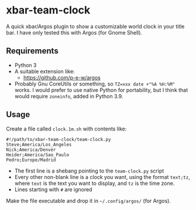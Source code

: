 # xbar-team-clock

A quick xbar/Argos plugin to show a customizable world clock in your title bar.
I have only tested this with Argos (for Gnome Shell).

## Requirements

* Python 3
* A suitable extension like:
  * https://github.com/p-e-w/argos
* Probably Gnu CoreUtils or something, so `TZ=xxx date +"%A %H:%M"` works. I would prefer to use native Python for portability, but I think that would require `zoneinfo`, added in Python 3.9.

## Usage

Create a file called `clock.1m.sh` with contents like: 
 
```
#!/path/to/xbar-team-clock/team-clock.py
Steve;America/Los_Angeles
Nick;America/Denver
Heider;America/Sao_Paulo
Pedro;Europe/Madrid
```

* The first line is a shebang pointing to the `team-clock.py` script
* Every other non-blank line is a clock you want, using the format `text;tz`, where `text` is the text you want to display, and `tz` is the time zone.
* Lines starting with `#` are ignored

Make the file executable and drop it in `~/.config/argos/` (for Argos).
